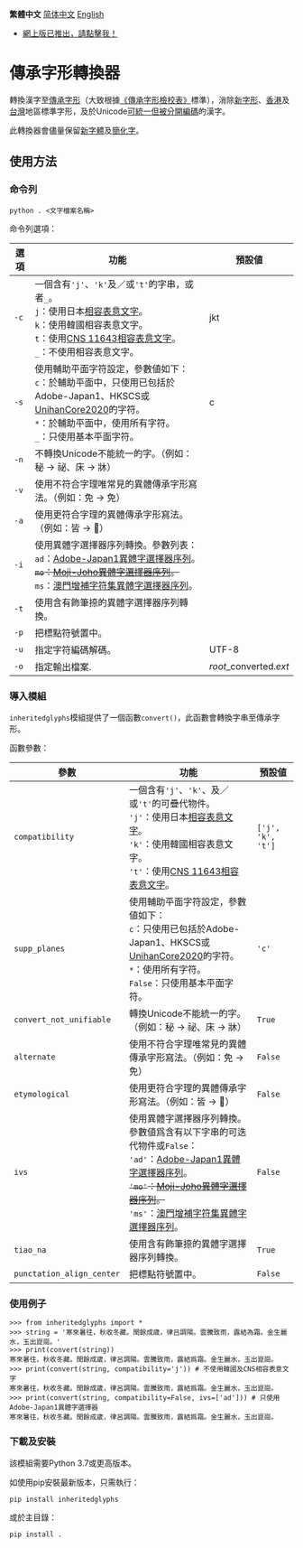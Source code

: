 **繁體中文󠄁** [简体中文󠄁](https://github.com/haydenwong7bm/inherited-glyphs-converter/blob/main/README_zh-sc.md) [English](https://github.com/haydenwong7bm/inherited-glyphs-converter/blob/main/README.md)

* [網󠄁上版已推出，請󠄁點擊我！](https://haydenwong7bm.github.io/inherited-glyphs-converter/zh-tc/)

# 傳承字形轉換器
 轉換漢字至[傳承字形](https://zh.wikipedia.org/wiki/%E8%88%8A%E5%AD%97%E5%BD%A2)（大致根據[《傳承字形檢校󠄁表》](https://github.com/ichitenfont/inheritedglyphs)標準），消󠄁除[新字形](https://zh.wikipedia.org/wiki/%E6%96%B0%E5%AD%97%E5%BD%A2)、[香港󠄁](https://zh.wikipedia.org/wiki/%E5%B8%B8%E7%94%A8%E5%AD%97%E5%AD%97%E5%BD%A2%E8%A1%A8)及󠄁[台灣](https://zh.wikipedia.org/wiki/%E5%9C%8B%E5%AD%97%E6%A8%99%E6%BA%96%E5%AD%97%E9%AB%94)地區󠄁標準字形，及󠄁於Unicode[可統一但被分󠄁開編󠄁碼](https://gitee.com/eisoch/irg/issues/I5FR1Q)的󠄁漢字。
 
 此轉換器會儘量保留[新字體](https://zh.wikipedia.org/wiki/%E6%96%B0%E5%AD%97%E4%BD%93)及󠄁[簡化󠄁字](https://zh.wikipedia.org/wiki/%E7%AE%80%E5%8C%96%E5%AD%97)。
 
 ## 使󠄁用方法
 
 ### 命令列
 
	python . <文󠄁字檔案名稱󠄁>
 
 命令列選󠄁項：
 
 | **選󠄁項** | **功能** | **預設値** |
 |---|---|---|
 | `-c` | 一個含有`'j'`、`'k'`及󠄁／或`'t'`的󠄁字串，或者`_`。<br>`j`：使󠄁用日本[相容表意󠄁文󠄁字](https://zh.wikipedia.org/wiki/%E4%B8%AD%E6%97%A5%E9%9F%93%E7%9B%B8%E5%AE%B9%E8%A1%A8%E6%84%8F%E6%96%87%E5%AD%97)。<br>`k`：使󠄁用韓󠄁國相容表意󠄁文󠄁字。<br>`t`：使󠄁用[CNS 11643相容表意󠄁文󠄁字](https://zh.wikipedia.org/wiki/%E4%B8%AD%E6%97%A5%E9%9F%93%E7%9B%B8%E5%AE%B9%E8%A1%A8%E6%84%8F%E6%96%87%E5%AD%97%E8%A3%9C%E5%85%85%E5%8D%80)。<br>`_`：不使󠄁用相容表意󠄁文󠄁字。 | jkt |
 | `-s` | 使󠄁用輔助平󠄁面字符設定，參數値如下：<br>`c`：於輔助平󠄁面中，只使󠄁用已包󠄁括於Adobe-Japan1、HKSCS或[UnihanCore2020](https://www.unicode.org/L2/L2019/19388-unihan-core-2020.pdf)的󠄁字符。<br>`*`：於輔助平󠄁面中，使󠄁用所󠄁有字符。<br>`_`：只使󠄁用基本平󠄁面字符。 | c |
 | `-n` | 不轉換Unicode不能統一的󠄁字。（例如：秘 → 祕、床 → 牀） | |
 | `-v` | 使󠄁用不符合字理唯常見的󠄁異體傳承字形寫法。（例如：免 → 免） | |
 | `-a` | 使󠄁用更󠄁符合字理的󠄁異體傳承字形寫法。（例如：皆 → 𣅜） | |
 | `-i` | 使󠄁用異體字選󠄁擇器序列轉換。參數列表：<br>`ad`：[Adobe-Japan1異體字選󠄁擇器序列](https://unicode.org/ivd/data/2022-09-13/IVD_Charts_Adobe-Japan1.pdf)。<br>~~`mo`：[Moji-Joho異體字選󠄁擇器序列](https://unicode.org/ivd/data/2022-09-13/IVD_Charts_Moji_Joho.pdf)。~~<br>`ms`：[澳門增補字符集異體字選󠄁擇器序列](https://unicode.org/ivd/data/2022-09-13/IVD_Charts_MSARG.pdf)。 | |
 | `-t` | 使󠄁用含有飾󠄁筆捺的󠄁異體字選󠄁擇器序列轉換。 | |
 | `-p` | 把標點符號置中。 | |
 | `-u` | 指定字符編󠄁碼解碼。 | UTF-8 |
 | `-o` | 指定輸出檔案. | *root*_converted.*ext* |
 
 ### 導󠄁入模組
 
 `inheritedglyphs`模組提供了一個函數`convert()`，此函數會轉換字串至傳承字形。
 
 函數參數：
 
 | **參數** | **功能** | **預設値** |
 |---|---|---|
 | `compatibility` | 一個含有`'j'`、`'k'`、及󠄁／或`'t'`的󠄁可疊代物件。<br>`'j'`：使󠄁用日本[相容表意󠄁文󠄁字](https://zh.wikipedia.org/wiki/%E4%B8%AD%E6%97%A5%E9%9F%93%E7%9B%B8%E5%AE%B9%E8%A1%A8%E6%84%8F%E6%96%87%E5%AD%97)。<br>`'k'`：使󠄁用韓󠄁國相容表意󠄁文󠄁字。<br> `'t'`：使󠄁用[CNS 11643相容表意󠄁文󠄁字](https://zh.wikipedia.org/wiki/%E4%B8%AD%E6%97%A5%E9%9F%93%E7%9B%B8%E5%AE%B9%E8%A1%A8%E6%84%8F%E6%96%87%E5%AD%97%E8%A3%9C%E5%85%85%E5%8D%80)。 | `['j', 'k', 't']` |
 | `supp_planes` | 使󠄁用輔助平󠄁面字符設定，參數値如下：<br>`c`：只使󠄁用已包󠄁括於Adobe-Japan1、HKSCS或[UnihanCore2020](https://www.unicode.org/L2/L2019/19388-unihan-core-2020.pdf)的󠄁字符。<br>`*`：使󠄁用所󠄁有字符。<br>`False`：只使󠄁用基本平󠄁面字符。 | `'c'` |
 | `convert_not_unifiable` | 轉換Unicode不能統一的󠄁字。（例如：秘 → 祕、床 → 牀） | `True` |
 | `alternate` | 使󠄁用不符合字理唯常見的󠄁異體傳承字形寫法。（例如：免 → 免） | `False` |
 | `etymological` | 使󠄁用更󠄁符合字理的󠄁異體傳承字形寫法。（例如：皆 → 𣅜） | `False` |
 | `ivs` | 使󠄁用異體字選󠄁擇器序列轉換。參數値爲含有以下字串的󠄁可迭󠄁代物件或`False`：<br>`'ad'`：[Adobe-Japan1異體字選󠄁擇器序列](https://unicode.org/ivd/data/2022-09-13/IVD_Charts_Adobe-Japan1.pdf)。<br>~~`'mo'`：[Moji-Joho異體字選󠄁擇器序列](https://unicode.org/ivd/data/2022-09-13/IVD_Charts_Moji_Joho.pdf)。~~<br>`'ms'`：[澳門增補字符集異體字選󠄁擇器序列](https://unicode.org/ivd/data/2022-09-13/IVD_Charts_MSARG.pdf)。 | `False` |
 | `tiao_na` | 使󠄁用含有飾󠄁筆捺的󠄁異體字選󠄁擇器序列轉換。 | `True` |
 | `punctation_align_center` | 把標點符號置中。 | `False` |
 
 ### 使󠄁用例子
 
	>>> from inheritedglyphs import *
	>>> string = '寒來暑往，秋收冬藏。閏餘成歳，律吕調陽。雲騰致雨，露結為霜。金生麗水，玉出崑崗。'
	>>> print(convert(string))
	寒來暑往，秋收冬藏。閏餘成歲，律呂調陽。雲騰致雨，露結爲霜。金生麗水，玉出崑崗。
	>>> print(convert(string, compatibility='j')) # 不使󠄁用韓󠄁國及󠄁CNS相容表意󠄁文󠄁字
	寒來暑往，秋收冬藏。閏餘成歲，律呂調陽。雲騰致雨，露結爲霜。金生麗水，玉出崑崗。
	>>> print(convert(string, compatibility=False, ivs=['ad'])) # 只使用Adobe-Japan1異體字選󠄁擇器
	寒󠄁來暑󠄁往󠄁，秋收冬󠄀藏。閏餘成󠄁歲，律呂調󠄁陽。雲騰󠄁致雨，露結爲霜。金生麗󠄁水，玉出崑崗。

 ### 下載及󠄁安裝

 該模組需要Python 3.7或更󠄁高版本。
 
 如使用pip安裝最新版本，只需執行：
 
 ```pip install inheritedglyphs```
	
 或於主目錄：
 
 ```pip install .```
 